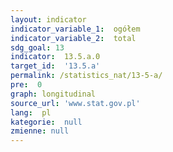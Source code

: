 ```yaml
---
layout: indicator
indicator_variable_1:  ogółem
indicator_variable_2:  total
sdg_goal: 13
indicator:  13.5.a.0
target_id:  '13.5.a'
permalink: /statistics_nat/13-5-a/
pre:  0
graph: longitudinal
source_url: 'www.stat.gov.pl'
lang:  pl
kategorie:  null
zmienne: null
---
```

